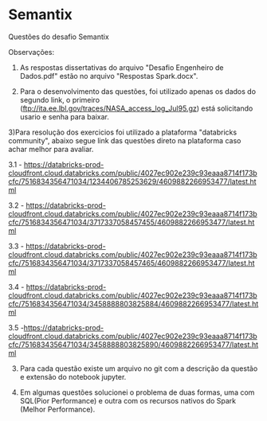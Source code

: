 # Semantix
Questões do desafio Semantix

Observações:
1) As respostas dissertativas do arquivo "Desafio Engenheiro de Dados.pdf" estão no arquivo "Respostas Spark.docx".

2) Para o desenvolvimento das questões, foi utilizado apenas os dados do segundo link, o primeiro (ftp://ita.ee.lbl.gov/traces/NASA_access_log_Jul95.gz) está solicitando usario e senha para baixar.

3)Para resolução dos exercicios foi utilizado a plataforma "databricks community", abaixo segue link das questões direto na plataforma caso achar melhor para avaliar.

3.1 - https://databricks-prod-cloudfront.cloud.databricks.com/public/4027ec902e239c93eaaa8714f173bcfc/7516834356471034/1234406785253629/4609882266953477/latest.html
    
3.2 - https://databricks-prod-cloudfront.cloud.databricks.com/public/4027ec902e239c93eaaa8714f173bcfc/7516834356471034/3717337058457455/4609882266953477/latest.html
   
3.3 - https://databricks-prod-cloudfront.cloud.databricks.com/public/4027ec902e239c93eaaa8714f173bcfc/7516834356471034/3717337058457465/4609882266953477/latest.html
 
3.4 - https://databricks-prod-cloudfront.cloud.databricks.com/public/4027ec902e239c93eaaa8714f173bcfc/7516834356471034/3458888803825884/4609882266953477/latest.html
   
3.5 -https://databricks-prod-cloudfront.cloud.databricks.com/public/4027ec902e239c93eaaa8714f173bcfc/7516834356471034/3458888803825890/4609882266953477/latest.html
    
3) Para cada questão existe um arquivo no git com a descrição da questão e extensão do notebook jupyter.

4) Em algumas questões solucionei o problema de duas formas, uma com SQL(Pior Performance) e outra com os recursos nativos do Spark (Melhor Performance).
